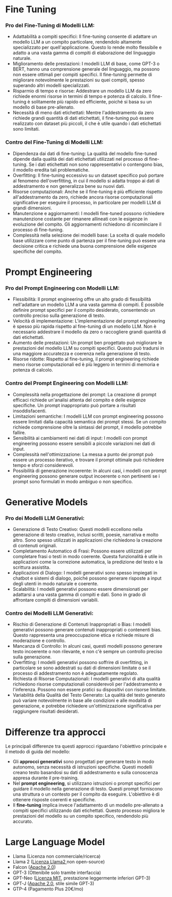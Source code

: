 # Fine Tuning
### Pro del Fine-Tuning di Modelli LLM:

- Adattabilità a compiti specifici: Il fine-tuning consente di adattare un modello LLM a un compito particolare, rendendolo altamente specializzato per quell'applicazione. Questo lo rende molto flessibile e adatto a una vasta gamma di compiti di elaborazione del linguaggio naturale.
- Miglioramento delle prestazioni: I modelli LLM di base, come GPT-3 o BERT, hanno una comprensione generale del linguaggio, ma possono non essere ottimali per compiti specifici. Il fine-tuning permette di migliorare notevolmente le prestazioni su quei compiti, spesso superando altri modelli specializzati.
- Risparmio di tempo e risorse: Addestrare un modello LLM da zero richiede enormi risorse in termini di tempo e potenza di calcolo. Il fine-tuning è solitamente più rapido ed efficiente, poiché si basa su un modello di base pre-allenato.
- Necessità di meno dati etichettati: Mentre l'addestramento da zero richiede grandi quantità di dati etichettati, il fine-tuning può essere realizzato con dataset più piccoli, il che è utile quando i dati etichettati sono limitati.

### Contro del Fine-Tuning di Modelli LLM:

- Dipendenza dai dati di fine-tuning: La qualità del modello fine-tuned dipende dalla qualità dei dati etichettati utilizzati nel processo di fine-tuning. Se i dati etichettati non sono rappresentativi o contengono bias, il modello eredita tali problematiche.
- Overfitting: Il fine-tuning eccessivo su un dataset specifico può portare al fenomeno dell'overfitting, in cui il modello si adatta troppo ai dati di addestramento e non generalizza bene su nuovi dati.
- Risorse computazionali: Anche se il fine-tuning è più efficiente rispetto all'addestramento da zero, richiede ancora risorse computazionali significative per eseguire il processo, in particolare per modelli LLM di grandi dimensioni.
- Manutenzione e aggiornamenti: I modelli fine-tuned possono richiedere manutenzione costante per rimanere allineati con le esigenze in evoluzione del compito. Gli aggiornamenti richiedono di ricominciare il processo di fine-tuning.
- Complessità nella selezione dei modelli base: La scelta di quale modello base utilizzare come punto di partenza per il fine-tuning può essere una decisione critica e richiede una buona comprensione delle esigenze specifiche del compito.

# Prompt Engineering
### Pro del Prompt Engineering con Modelli LLM:

- Flessibilità: Il prompt engineering offre un alto grado di flessibilità nell'adattare un modello LLM a una vasta gamma di compiti. È possibile definire prompt specifici per il compito desiderato, consentendo un controllo preciso sulla generazione di testo.
- Velocità di implementazione: L'implementazione del prompt engineering è spesso più rapida rispetto al fine-tuning di un modello LLM. Non è necessario addestrare il modello da zero o raccogliere grandi quantità di dati etichettati.
- Aumento delle prestazioni: Un prompt ben progettato può migliorare le prestazioni del modello LLM su compiti specifici. Questo può tradursi in una maggiore accuratezza e coerenza nella generazione di testo.
- Risorse ridotte: Rispetto al fine-tuning, il prompt engineering richiede meno risorse computazionali ed è più leggero in termini di memoria e potenza di calcolo.

### Contro del Prompt Engineering con Modelli LLM:

- Complessità nella progettazione dei prompt: La creazione di prompt efficaci richiede un'analisi attenta del compito e delle esigenze specifiche. Un prompt inappropriato può portare a risultati insoddisfacenti.
- Limitazioni semantiche: I modelli LLM con prompt engineering possono essere limitati dalla capacità semantica dei prompt stessi. Se un compito richiede comprensione oltre la sintassi del prompt, il modello potrebbe fallire.
- Sensibilità ai cambiamenti nei dati di input: I modelli con prompt engineering possono essere sensibili a piccole variazioni nei dati di input. 
- Complessità nell'ottimizzazione: La messa a punto dei prompt può essere un processo iterativo, e trovare il prompt ottimale può richiedere tempo e sforzi considerevoli.
- Possibilità di generazione incoerente: In alcuni casi, i modelli con prompt engineering possono generare output incoerente o non pertinenti se i prompt sono formulati in modo ambiguo o non specifico.

# Generative Models
### Pro dei Modelli LLM Generativi:

- Generazione di Testo Creativo: Questi modelli eccellono nella generazione di testo creativo, inclusi scritti, poesie, narrativa e molto altro. Sono spesso utilizzati in applicazioni che richiedono la creazione di contenuti originali.
- Completamento Automatico di Frasi: Possono essere utilizzati per completare frasi o testi in modo coerente. Questa funzionalità è utile in applicazioni come la correzione automatica, la predizione del testo e la scrittura assistita.
- Applicazioni di Dialogo: I modelli generativi sono spesso impiegati in chatbot e sistemi di dialogo, poiché possono generare risposte a input degli utenti in modo naturale e coerente.
- Scalabilità: I modelli generativi possono essere dimensionati per adattarsi a una vasta gamma di compiti e dati. Sono in grado di affrontare compiti di dimensioni variabili.

### Contro dei Modelli LLM Generativi:
- Rischio di Generazione di Contenuti Inappropriati o Bias: I modelli generativi possono generare contenuti inappropriati o contenenti bias. Questo rappresenta una preoccupazione etica e richiede misure di moderazione e controllo.
- Mancanza di Controllo: In alcuni casi, questi modelli possono generare testo incoerente o non rilevante, e non c'è sempre un controllo preciso sulla generazione.
- Overfitting: I modelli generativi possono soffrire di overfitting, in particolare se sono addestrati su dati di dimensioni limitate o se il processo di addestramento non è adeguatamente regolato.
- Richiesta di Risorse Computazionali: I modelli generativi di alta qualità richiedono risorse computazionali considerevoli per l'addestramento e l'inferenza. Possono non essere pratici su dispositivi con risorse limitate.
- Variabilità della Qualità del Testo Generato: La qualità del testo generato può variare notevolmente in base alle condizioni e alle modalità di generazione, e potrebbe richiedere un'ottimizzazione significativa per raggiungere risultati desiderati.

# Differenze tra approcci
Le principali differenze tra questi approcci riguardano l'obiettivo principale e il metodo di guida del modello:
- Gli **approcci generativi** sono progettati per generare testo in modo autonomo, senza necessità di istruzioni specifiche. Questi modelli creano testo basandosi su dati di addestramento e sulla conoscenza appresa durante il pre-training.
- Nel **prompt engineering**, si utilizzano istruzioni o prompt specifici per guidare il modello nella generazione di testo. Questi prompt forniscono una struttura o un contesto per il compito da eseguire. L'obiettivo è di ottenere risposte coerenti e specifiche.
- Il **fine-tuning** implica invece l'adattamento di un modello pre-allenato a compiti specifici utilizzando dati etichettati. Questo processo migliora le prestazioni del modello su un compito specifico, rendendolo più accurato.
  
# Large Language Model

- Llama (Licenza non commerciale/ricerca)
- Llama 2 ([Licenza Llama2 ](https://ai.meta.com/llama/license/) non open-source)
- Falcon ([Apache 2.0](https://www.linux.it/opensource/licenze/licenses/apache-2.0/))
- GPT-3 (Ottenibile solo tramite interfaccia)
- GPT-Neo ([Licenza MIT](https://www.linux.it/opensource/licenze/licenses/mit/), prestazione leggermente inferiori GPT-3)
- GPT-J ([Apache 2.0](https://www.linux.it/opensource/licenze/licenses/apache-2.0/), stile simile GPT-3)
- GTP-4 (Pagamento Plus 20€/mo)